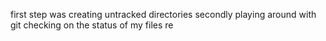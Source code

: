 first step was creating untracked directories 
secondly playing around with git 
checking on the status of my files 
re